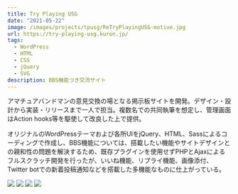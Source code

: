 ```yaml
---
title: Try Playing USG
date: "2021-05-22"
image: /images/projects/tpusg/ReTryPlayingUSG-motive.jpg
url: https://try-playing-usg.kuron.jp/
tags:
  - WordPress
  - HTML
  - CSS
  - jQuery
  - SVG
description: BBS機能つき交流サイト
---
```


アマチュアバンドマンの意見交換の場となる掲示板サイトを開発。デザイン・設計から実装・リリースまで一人で担当。複数名での共同執筆を想定し、管理画面はAction hooks等を駆使して改良した上で提供。

オリジナルのWordPressテーマおよび各所UIをjQuery、HTML、Sassによるコーディングで作成し、BBS機能については、搭載したい機能やサイトデザインとの親和性の問題を解決するため、既存プラグインを使用せずPHPとAjaxによるフルスクラッチ開発を行ったが、いいね機能、リプライ機能、画像添付、Twitter botでの新着投稿通知などを搭載した多機能なものに仕上がっている。

![](/images/projects/tpusg/tpUSGlogo_white.jpg)
![](/images/projects/tpusg/songs-menu-mobile.png)
![](/images/projects/tpusg/motive.png)
![](/images/projects/tpusg/bbs-tablet.png)